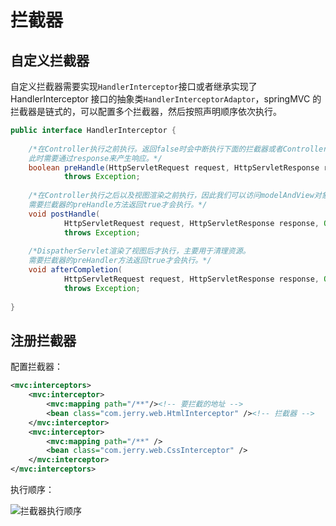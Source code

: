 # 拦截器

## 自定义拦截器

自定义拦截器需要实现`HandlerInterceptor`接口或者继承实现了 HandlerInterceptor 接口的抽象类`HandlerInterceptorAdaptor`，springMVC 的拦截器是链式的，可以配置多个拦截器，然后按照声明顺序依次执行。

```java
public interface HandlerInterceptor {
    
	/*在Controller执行之前执行。返回false时会中断执行下面的拦截器或者Controller，整个请求结束，
	此时需要通过response来产生响应。*/
	boolean preHandle(HttpServletRequest request, HttpServletResponse response, Object handler)
			throws Exception;
    
	/*在Controller执行之后以及视图渲染之前执行，因此我们可以访问modelAndView对象。
	需要拦截器的preHandle方法返回true才会执行。*/
	void postHandle(
			HttpServletRequest request, HttpServletResponse response, Object handler, ModelAndView modelAndView)
			throws Exception;
    
	/*DispatherServlet渲染了视图后才执行，主要用于清理资源。
	需要拦截器的preHandler方法返回true才会执行。*/
	void afterCompletion(
			HttpServletRequest request, HttpServletResponse response, Object handler, Exception ex)
			throws Exception;
    
}

```

## 注册拦截器

配置拦截器：

```xml
<mvc:interceptors>
	<mvc:interceptor>
		<mvc:mapping path="/**"/><!-- 要拦截的地址 -->
		<bean class="com.jerry.web.HtmlInterceptor" /><!-- 拦截器 -->
	</mvc:interceptor>
	<mvc:interceptor>
		<mvc:mapping path="/**" />
		<bean class="com.jerry.web.CssInterceptor" />
	</mvc:interceptor>
</mvc:interceptors>
```

执行顺序：

![拦截器执行顺序](https://wx3.sinaimg.cn/mw690/9e6aadb3gy1fjdfx20cd4j20ej0dmq43.jpg)


